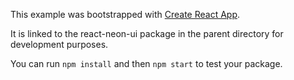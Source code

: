 This example was bootstrapped with [Create React App](https://github.com/facebook/create-react-app).

It is linked to the react-neon-ui package in the parent directory for development purposes.

You can run `npm install` and then `npm start` to test your package.
